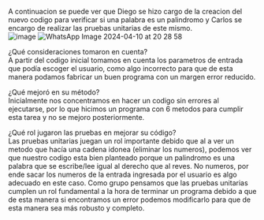 
A continuacion se puede ver que Diego se hizo cargo de la creacion del nuevo codigo para verificar si una palabra es un palindromo y Carlos se encargo de realizar las pruebas unitarias de este mismo.   
![image](https://github.com/GatoMiau03/Palindromos/assets/142507343/a0f686c8-c7eb-4c4b-9525-e86e6bdc0480)
![WhatsApp Image 2024-04-10 at 20 28 58](https://github.com/GatoMiau03/Palindromos/assets/163133151/86ac839d-a81f-4bf1-a52a-fcc7aa607d6f)  

¿Qué consideraciones tomaron en cuenta?  
A partir del codigo inicial tomamos en cuenta los parametros de entrada que podía escoger el usuario, como algo incorrecto para que de esta manera podamos fabricar un buen programa con un margen error reducido.

¿Qué mejoró en su método?  
Inicialmente nos concentramos en hacer un codigo sin errores al ejecutarse, por lo que hicimos un programa con 6 metodos para cumplir esta tarea y no se mejoro posteriormente.

¿Qué rol jugaron las pruebas en mejorar su código?  
Las pruebas unitarias juegan un rol importante debido que al a ver un metodo que hacía una cadena idonea (eliminar los numeros), podemos ver que nuestro codigo esta bien planteado porque un palindromo es una palabra que se escribe/lee igual al derecho que al reves. No numeros, por ende sacar los numeros de la entrada ingresada por el usuario es algo adecuado en este caso. Como grupo pensamos que las pruebas unitarias cumplen un rol fundamental a la hora de terminar un programa debido a que de esta manera si encontramos un error podemos modificarlo para que de esta manera sea más robusto y completo.


